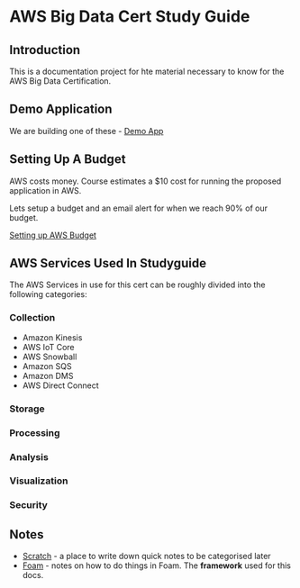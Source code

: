 # AWS Big Data Cert Study Guide

## Introduction

This is a documentation project for hte material necessary to know for the AWS Big Data Certification.

## Demo Application

We are building one of these - [Demo App](demo_app_for_class.md)

## Setting Up A Budget

AWS costs money.  Course estimates a $10 cost for running the proposed application in AWS.

Lets setup a budget and an email alert for when we reach 90% of our budget.

[Setting up AWS Budget](https://console.aws.amazon.com/billing/home?region=us-east-1#/budgets)

## AWS Services Used In Studyguide

The AWS Services in use for this cert can be roughly divided into the following categories:

### Collection

* Amazon Kinesis
* AWS IoT Core
* AWS Snowball
 * Amazon SQS
 * Amazon DMS
* AWS Direct Connect

### Storage
### Processing
### Analysis
### Visualization
### Security

## Notes

* [Scratch](scratch.md) - a place to write down quick notes to be categorised later
* [Foam](https://foambubble.github.io/foam/recipes) - notes on how to do things in Foam.  The **framework** used for this docs.
